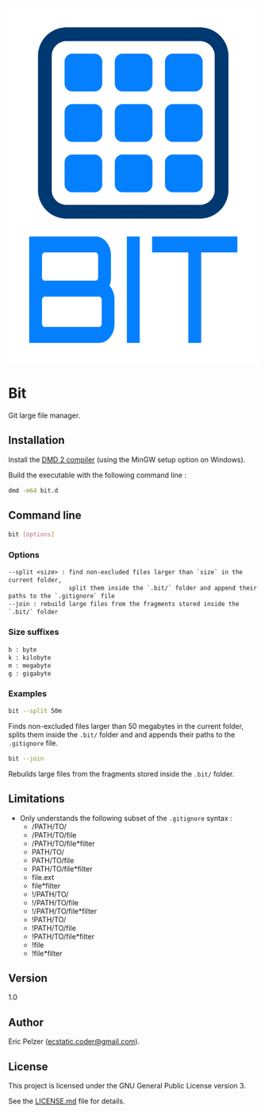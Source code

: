 ![](https://github.com/senselogic/BIT/blob/master/LOGO/bit.png)

# Bit

Git large file manager.

## Installation

Install the [DMD 2 compiler](https://dlang.org/download.html) (using the MinGW setup option on Windows).

Build the executable with the following command line :

```bash
dmd -m64 bit.d
```

## Command line

```bash
bit [options]
```

### Options

```
--split <size> : find non-excluded files larger than `size` in the current folder,
                 split them inside the `.bit/` folder and append their paths to the `.gitignore` file
--join : rebuild large files from the fragments stored inside the `.bit/` folder
```

### Size suffixes

```
b : byte
k : kilobyte
m : megabyte
g : gigabyte
```

### Examples

```bash
bit --split 50m
```

Finds non-excluded files larger than 50 megabytes in the current folder,
splits them inside the `.bit/` folder and and appends their paths to the `.gitignore` file.

```bash
bit --join
```

Rebuilds large files from the fragments stored inside the `.bit/` folder.

## Limitations

*   Only understands the following subset of the `.gitignore` syntax :
    *   /PATH/TO/
    *   /PATH/TO/file
    *   /PATH/TO/file*filter
    *   PATH/TO/
    *   PATH/TO/file
    *   PATH/TO/file*filter
    *   file.ext
    *   file*filter
    *   !/PATH/TO/
    *   !/PATH/TO/file
    *   !/PATH/TO/file*filter
    *   !PATH/TO/
    *   !PATH/TO/file
    *   !PATH/TO/file*filter
    *   !file
    *   !file*filter

## Version

1.0

## Author

Eric Pelzer (ecstatic.coder@gmail.com).

## License

This project is licensed under the GNU General Public License version 3.

See the [LICENSE.md](LICENSE.md) file for details.
